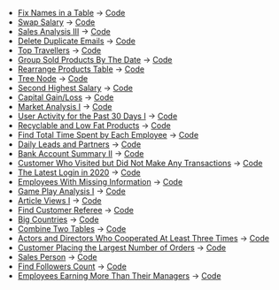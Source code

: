 * [Fix Names in a Table](https://leetcode.com/problems/fix-names-in-a-table/) -> [Code](https://github.com/SiddheshKhedekar/DsaPracticeSolutions/blob/main/LeetCode/SQL/FixNamesinaTable/script.sql)
* [Swap Salary](https://leetcode.com/problems/swap-salary/) -> [Code](https://github.com/SiddheshKhedekar/DsaPracticeSolutions/blob/main/LeetCode/SQL/SwapSalary/script.sql)
* [Sales Analysis III](https://leetcode.com/problems/sales-analysis-iii/) -> [Code](https://github.com/SiddheshKhedekar/DsaPracticeSolutions/blob/main/LeetCode/SQL/SalesAnalysisIII/script.sql)
* [Delete Duplicate Emails](https://leetcode.com/problems/delete-duplicate-emails/) -> [Code](https://github.com/SiddheshKhedekar/DsaPracticeSolutions/blob/main/LeetCode/SQL/DeleteDuplicateEmails/script.sql)
* [Top Travellers](https://leetcode.com/problems/top-travellers/) -> [Code](https://github.com/SiddheshKhedekar/DsaPracticeSolutions/blob/main/LeetCode/SQL/TopTravellers/script.sql)
* [Group Sold Products By The Date](https://leetcode.com/problems/group-sold-products-by-the-date/) -> [Code](https://github.com/SiddheshKhedekar/DsaPracticeSolutions/blob/main/LeetCode/SQL/GroupSoldProductsByTheDate/script.sql)
* [Rearrange Products Table](https://leetcode.com/problems/rearrange-products-table/) -> [Code](https://github.com/SiddheshKhedekar/DsaPracticeSolutions/blob/main/LeetCode/SQL/RearrangeProductsTable/script.sql)
* [Tree Node](https://leetcode.com/problems/tree-node/) -> [Code](https://github.com/SiddheshKhedekar/DsaPracticeSolutions/blob/main/LeetCode/SQL/TreeNode/script.sql)
* [Second Highest Salary](https://leetcode.com/problems/second-highest-salary/) -> [Code](https://github.com/SiddheshKhedekar/DsaPracticeSolutions/blob/main/LeetCode/SQL/SecondHighestSalary/script.sql)
* [Capital Gain/Loss](https://leetcode.com/problems/capital-gainloss/) -> [Code](https://github.com/SiddheshKhedekar/DsaPracticeSolutions/blob/main/LeetCode/SQL/CapitalGainLoss/script.sql)
* [Market Analysis I](https://leetcode.com/problems/market-analysis-i/) -> [Code](https://github.com/SiddheshKhedekar/DsaPracticeSolutions/blob/main/LeetCode/SQL/MarketAnalysisI/script.sql)
* [User Activity for the Past 30 Days I](https://leetcode.com/problems/user-activity-for-the-past-30-days-i/) -> [Code](https://github.com/SiddheshKhedekar/DsaPracticeSolutions/blob/main/LeetCode/SQL/UserActivityforthePast30DaysI/script.sql)
* [Recyclable and Low Fat Products](https://leetcode.com/problems/recyclable-and-low-fat-products/) -> [Code](https://github.com/SiddheshKhedekar/DsaPracticeSolutions/blob/main/LeetCode/SQL/RecyclableandLowFatProducts/script.sql)
* [Find Total Time Spent by Each Employee](https://leetcode.com/problems/find-total-time-spent-by-each-employee/) -> [Code](https://github.com/SiddheshKhedekar/DsaPracticeSolutions/blob/main/LeetCode/SQL/FindTotalTimeSpentbyEachEmployee/script.sql)
* [Daily Leads and Partners](https://leetcode.com/problems/daily-leads-and-partners/) -> [Code](https://github.com/SiddheshKhedekar/DsaPracticeSolutions/blob/main/LeetCode/SQL/DailyLeadsandPartners/script.sql)
* [Bank Account Summary II](https://leetcode.com/problems/bank-account-summary-ii/) -> [Code](https://github.com/SiddheshKhedekar/DsaPracticeSolutions/blob/main/LeetCode/SQL/BankAccountSummaryII/script.sql)
* [Customer Who Visited but Did Not Make Any Transactions](https://leetcode.com/problems/customer-who-visited-but-did-not-make-any-transactions/) -> [Code](https://github.com/SiddheshKhedekar/DsaPracticeSolutions/blob/main/LeetCode/SQL/CustomerWhoVisitedbutDidNotMakeAnyTransactions/script.sql)
* [The Latest Login in 2020](https://leetcode.com/problems/the-latest-login-in-2020/) -> [Code](https://github.com/SiddheshKhedekar/DsaPracticeSolutions/blob/main/LeetCode/SQL/TheLatestLoginin2020/script.sql)
* [Employees With Missing Information](https://leetcode.com/problems/employees-with-missing-information/) -> [Code](https://github.com/SiddheshKhedekar/DsaPracticeSolutions/blob/main/LeetCode/SQL/EmployeesWithMissingInformation/script.sql)
* [Game Play Analysis I](https://leetcode.com/problems/game-play-analysis-i/) -> [Code](https://github.com/SiddheshKhedekar/DsaPracticeSolutions/blob/main/LeetCode/SQL/GamePlayAnalysisI/script.sql)
* [Article Views I](https://leetcode.com/problems/article-views-i/) -> [Code](https://github.com/SiddheshKhedekar/DsaPracticeSolutions/blob/main/LeetCode/SQL/ArticleViewsI/script.sql)
* [Find Customer Referee](https://leetcode.com/problems/find-customer-referee/) -> [Code](https://github.com/SiddheshKhedekar/DsaPracticeSolutions/blob/main/LeetCode/SQL/FindCustomerReferee/script.sql)
* [Big Countries](https://leetcode.com/problems/big-countries/) -> [Code](https://github.com/SiddheshKhedekar/DsaPracticeSolutions/blob/main/LeetCode/SQL/BigCountries/script.sql)
* [Combine Two Tables](https://leetcode.com/problems/combine-two-tables/) -> [Code](https://github.com/SiddheshKhedekar/DsaPracticeSolutions/blob/main/LeetCode/SQL/CombineTwoTables/script.sql)
* [Actors and Directors Who Cooperated At Least Three Times](https://leetcode.com/problems/actors-and-directors-who-cooperated-at-least-three-times/) -> [Code](https://github.com/SiddheshKhedekar/DsaPracticeSolutions/blob/main/LeetCode/SQL/ActorsandDirectorsWhoCooperatedAtLeastThreeTimes/script.sql)
* [Customer Placing the Largest Number of Orders](https://leetcode.com/problems/customer-placing-the-largest-number-of-orders/) -> [Code](https://github.com/SiddheshKhedekar/DsaPracticeSolutions/blob/main/LeetCode/SQL/CustomerPlacingtheLargestNumberofOrders/script.sql)
* [Sales Person](https://leetcode.com/problems/sales-person/) -> [Code](https://github.com/SiddheshKhedekar/DsaPracticeSolutions/blob/main/LeetCode/SQL/SalesPerson/script.sql)
* [Find Followers Count](https://leetcode.com/problems/find-followers-count/) -> [Code](https://github.com/SiddheshKhedekar/DsaPracticeSolutions/blob/main/LeetCode/SQL/FindFollowersCount/script.sql)
* [Employees Earning More Than Their Managers](https://leetcode.com/problems/employees-earning-more-than-their-managers/) -> [Code](https://github.com/SiddheshKhedekar/DsaPracticeSolutions/blob/main/LeetCode/SQL/EmployeesEarningMoreThanTheirManagers/script.sql)